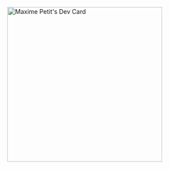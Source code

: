 <a href="https://app.daily.dev/utopie"><img src="https://api.daily.dev/devcards/v2/RpNWteJWePgyDW9JuENM2.png?type=default&r=yqx" width="356" alt="Maxime Petit's Dev Card"/></a>
